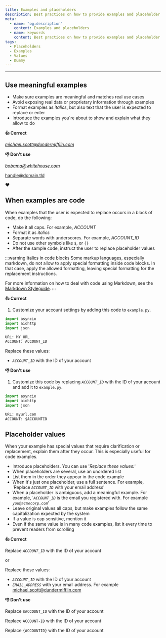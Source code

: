 ```yaml
---
title: Examples and placeholders
description: Best practices on how to provide examples and placeholder text so that users can relate to them
meta:
  - name: "og:description"
    content: Examples and placeholders
  - name: keywords
    content: Best practices on how to provide examples and placeholder text so that users can relate to them
tags:
  - Placeholders
  - Examples
  - Values
  - Dummy
---
```


---

## Use meaningful examples

- Make sure examples are meaningful and matches real use cases
- Avoid exposing real data or proprietary information through examples
- Format examples as *italics*, but also text that the user is expected to replace or enter
- Introduce the examples you're about to show and explain what they allow to do

**:thumbsup: Correct**

*michael.scott@dundermifflin.com*

**:thumbsdown: Don't use**

*bobama@whitehouse.com*

handle@domain.tld

:heart:

## When examples are code

When examples that the user is expected to replace occurs in a block of code, do the following:

- Make it all caps. For example, *ACCOUNT*
- Format it as *italics*
- Separate words with underscores. For example, *ACCOUNT_ID*
- Do not use other symbols like `$`, or `{}`
- After the sample code, instruct the user to replace placeholder values

:::warning Italics in code blocks
Some markup languages, especially markdown, do not allow to apply special formatting inside code blocks.
In that case, apply the allowed formatting, leaving special formatting for the replacement instructions.

For more information on how to deal with code using Markdown, see the [Markdown Styleguide](https://ocular-d.github.io/styleguide-markdown/code.html "Link to ocular-d Markdown Styleguide").
:::

**:thumbsup: Correct**

1. Customize your account settings by adding this code to `example.py`.

```python {6}
import asyncio
import aiohttp
import json

URL: MY_URL
ACCOUNT: ACCOUNT_ID
```

Replace these values:

- *`ACCOUNT_ID`* with the ID of your account

**:thumbsdown: Don't use**

1. Customize this code by replacing *`ACCOUNT_ID`* with the ID of your account and add it to `example.py`.

```python {6}
import asyncio
import aiohttp
import json

URL: myurl.com
ACCOUNT: $ACCOUNTID
```

## Placeholder values

When your example has special values that require clarification or replacement, explain them after they occur.
This is especially useful for code examples.

- Introduce placeholders. You can use '*Replace these values:*'
- When placeholders are several, use an unordered list
- List them in the order they appear in the code example
- When it's just one placeholder, use a full sentence. For example, 'Replace *`ACCOUNT_ID`* with your email address'
- When a placeholder is ambiguous, add a meaningful example.
For example, '*`ACCOUNT_ID`* is the email you registered with.
For example *`you@acmecorp.com`*'
- Leave original values all caps, but make examples follow the same capitalization expected by the system
- If a value is cap sensitive, mention it
- Even if the same value is in many code examples, list it every time to prevent readers from scrolling

**:thumbsup: Correct**

Replace *`ACCOUNT_ID`* with the ID of your account

or

Replace these values:
- *`ACCOUNT_ID`* with the ID of your account
- *`EMAIL_ADDRESS`* with your email address. For example michael.scott@dundermifflin.com

**:thumbsdown: Don't use**

Replace `$ACCOUNT_ID` with the ID of your account

Replace `ACCOUNT-ID` with the ID of your account

Replace `{ACCOUNTID}` with the ID of your account